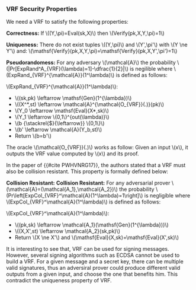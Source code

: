 

### VRF Security Properties
We need a VRF to satisfy the following properties:

**Correctness:** If \\((Y,\pi)=Eval(sk,X)\\) then \\(Verify(pk,X,Y,\pi)=1\\)

**Uniqueness:** There do not exist tuples \\((Y,\pi)\\) and \\(Y',\pi'\\) with \\(Y \ne Y'\\) and:
\\(\mathsf{Verify}(pk,X,Y,\pi)=\mathsf{Verify}(pk,X,Y',\pi')=1\\)

**Pseudorandomess:** For any adversary \\(\mathcal{A}\\) the probability \\(|Pr[ExpRand^A_{VRF}(\lambda)=1]-\dfrac{1}{2}|\\) is negilible where \\(ExpRand_{VRF}^{\mathcal{A}}(1^\lambda)\\) is defined as follows:

\\(ExpRand_{VRF}^{\mathcal{A}}(1^\lambda)\\):

- \\((sk,pk) \leftarrow \mathsf{Gen}(1^{\lambda})\\)
- \\((X^*,st) \leftarrow \mathcal{A}^{\mathcal{O_{VRF}}(.)}(pk)\\)
- \\(Y_0 \leftarrow \mathsf{Eval}(X*,sk)\\)
- \\(Y_1 \leftarrow \\{0,1\\}^{out(\lambda)}\\)
- \\(b {\stackrel{\$}{\leftarrow}} \\{0,1\\}\\)
- \\(b' \leftarrow \mathcal{A}(Y_b,st)\\)
- Return \\(b=b'\\)

The oracle \\(\mathcal{O_{VRF}}(.)\\) works as follow: Given an input \\(x\\), it outputs the VRF value computed by \\(x\\) and its proof.

In the paper of {{#cite PWHVNRG17}}, the authors stated that a VRF must also be collision resistant. This property is formally defined below:

**Collision Resistant:** **Collision Resistant:** For any adversarial prover \\(\mathcal{A}=(\mathcal{A_1},\mathcal{A_2})\\) the probability \\(Pr\left[ExpCol_{VRF}^\mathcal{A}(1^\lambda)=1\right]\\) is negligible where \\(ExpCol_{VRF}^\mathcal{A}(1^\lambda)\\) is defined as follows: 

\\(ExpCol_{VRF}^\mathcal{A}(1^\lambda)\\):

- \\((pk,sk) \leftarrow \mathcal{A_1}(\mathsf{Gen}(1^{\lambda}))\\)
- \\((X,X',st) \leftarrow \mathcal{A_2}(sk,pk)\\)
- Return \\(X \ne X'\\) and \\(\mathsf{Eval}(X,sk)=\mathsf{Eval}(X',sk)\\)


It is interesting to see that, VRF can be used for signing messages. However, several signing algorithms such as ECDSA cannot be used to build a VRF. For a given message and a secret key, there can be multiple valid signatures, thus an adversiral prover could produce different valid outputs from a given input, and choose the one that benefits him. This contradict the uniqueness property of VRF. 


